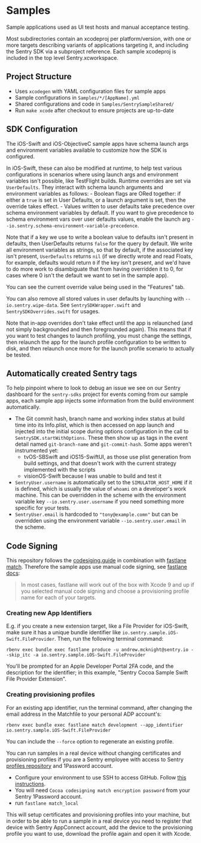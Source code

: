 # Samples

Sample applications used as UI test hosts and manual acceptance testing.

Most subdirectories contain an xcodeproj per platform/version, with one or more targets describing variants of applications targeting it, and including the Sentry SDK via a subproject reference. Each sample xcodeproj is included in the top level Sentry.xcworkspace.

## Project Structure

- Uses `xcodegen` with YAML configuration files for sample apps
- Sample configurations in `Samples/*/[AppName].yml`
- Shared configurations and code in `Samples/SentrySampleShared/`
- Run `make xcode` after checkout to ensure projects are up-to-date

## SDK Configuration

The iOS-Swift and iOS-ObjectiveC sample apps have schema launch args and environment variables available to customize how the SDK is configured.

In iOS-Swift, these can also be modified at runtime, to help test various configurations in scenarios where using launch args and environment variables isn't possible, like TestFlight builds. Runtime overrides are set via `UserDefaults`. They interact with schema launch arguments and environment variables as follows: - Boolean flags are ORed together: if either a `true` is set in User Defaults, or a launch argument is set, then the override takes effect. - Values written to user defaults take precedence over schema environment variables by default. If you want to give precedence to schema environment vars over user defaults values, enable the launch arg `--io.sentry.schema-environment-variable-precedence`.

Note that if a key we use to write a boolean value to defaults isn't present in defaults, then UserDefaults returns `false` for the query by default. We write all environment variables as strings, so that by default, if the associated key isn't present, `UserDefaults` returns `nil` (if we directly wrote and read Floats, for example, defaults would return `0` if the key isn't present, and we'd have to do more work to disambiguate that from having overridden it to 0, for cases where 0 isn't the default we want to set in the sample app).

You can see the current override value being used in the "Features" tab.

You can also remove all stored values in user defaults by launching with `--io.sentry.wipe-data`. See `SentrySDKWrapper.swift` and `SentrySDKOverrides.swift` for usages.

Note that in-app overrides don't take effect until the app is relaunched (and not simply backgrounded and then foregrounded again). This means that if you want to test changes to launch profiling, you must change the settings, then relaunch the app for the launch profile configuration to be written to disk, and then relaunch once more for the launch profile scenario to actually be tested.

## Automatically created Sentry tags

To help pinpoint where to look to debug an issue we see on our Sentry dashboard for the `sentry-sdks` project for events coming from our sample apps, each sample app injects some information from the build environment automatically.

- The Git commit hash, branch name and working index status at build time into its Info.plist, which is then accessed on app launch and injected into the initial scope during options configuration in the call to `SentrySDK.startWithOptions`. These then show up as tags in the event detail named `git-branch-name` and `git-commit-hash`. Some apps weren't instrumented yet:
  - tvOS-SBSwift and iOS15-SwiftUI, as those use plist generation from build settings, and that doesn't work with the current strategy implemented with the scripts
  - visionOS-Swift because I was unable to build and test it
- `SentryUser.username` is automatically set to the `SIMULATOR_HOST_HOME` if it is defined, which is usually the value of `whoami` on a developer's work machine. This can be overridden in the scheme with the environment variable key `--io.sentry.user.username` if you need something more specific for your tests.
- `SentryUser.email` is hardcoded to `"tony@example.comn"` but can be overridden using the environment variable `--io.sentry.user.email` in the scheme.

## Code Signing

This repository follows the [codesiging.guide](https://codesigning.guide/) in combination with [fastlane match](https://docs.fastlane.tools/actions/match/).
Therefore the sample apps use manual code signing, see [fastlane docs](https://docs.fastlane.tools/codesigning/xcode-project/):

> In most cases, fastlane will work out of the box with Xcode 9 and up if you selected manual code signing and choose a provisioning profile name for each of your targets.

### Creating new App Identifiers

E.g. if you create a new extension target, like a File Provider for iOS-Swift, make sure it has a unique bundle identifier like `io.sentry.sample.iOS-Swift.FileProvider`. Then, run the following terminal command:

```
rbenv exec bundle exec fastlane produce -u andrew.mcknight@sentry.io --skip_itc -a io.sentry.sample.iOS-Swift.FileProvider
```

You'll be prompted for an Apple Developer Portal 2FA code, and the description for the identifier; in this example, "Sentry Cocoa Sample Swift File Provider Extension".

### Creating provisioning profiles

For an existing app identifier, run the terminal command, after changing the email address in the Matchfile to your personal ADP account's:

```
rbenv exec bundle exec fastlane match development --app_identifier io.sentry.sample.iOS-Swift.FileProvider
```

You can include the `--force` option to regenerate an existing profile.

You can run samples in a real device without changing certificates and provisioning profiles if you are a Sentry employee with access to Sentry [profiles repository](https://github.com/getsentry/codesigning) and 1Password account.

- Configure your environment to use SSH to access GitHub. Follow [this instructions](https://docs.github.com/en/authentication/connecting-to-github-with-ssh).
- You will need `Cocoa codesigning match encryption password` from your Sentry 1Password account.
- run `fastlane match_local`

This will setup certificates and provisioning profiles into your machine, but in order to be able to run a sample in a real device you need to register that device with Sentry AppConnect account, add the device to the provisioning profile you want to use, download the profile again and open it with Xcode.
